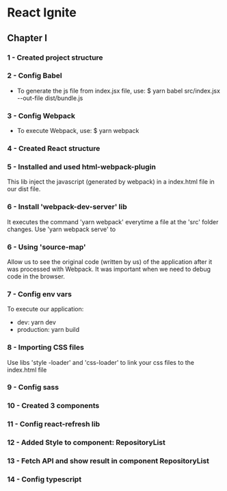 # React Ignite

## Chapter I

### 1 - Created project structure

### 2 - Config Babel
* To generate the js file from index.jsx file, use:
$ yarn babel src/index.jsx --out-file dist/bundle.js

### 3 - Config Webpack
 * To execute Webpack, use:
$ yarn webpack

### 4 - Created React structure

### 5 - Installed and used html-webpack-plugin
This lib inject the javascript (generated by webpack) in a index.html file in our dist file.  

### 6 - Install 'webpack-dev-server' lib
It executes the command 'yarn webpack' everytime a file at the 'src' folder changes.
Use 'yarn webpack serve' to 

### 6 - Using 'source-map'
Allow us to see the original code (written by us) of the application after it was processed with Webpack. It was important when we need to debug code in the browser.

### 7 - Config env vars
To execute our application:
* dev: yarn dev
* production: yarn build

### 8 - Importing CSS files
Use libs 'style
-loader' and  'css-loader' to link your css files to the index.html file 

### 9 - Config sass

### 10 - Created 3 components

### 11 - Config react-refresh lib

### 12 - Added Style to component: RepositoryList

### 13 - Fetch API and show result in component RepositoryList

### 14 - Config typescript